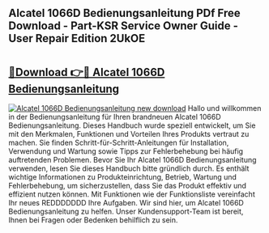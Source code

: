 ## Alcatel 1066D Bedienungsanleitung PDf Free Download - Part-KSR Service Owner Guide - User Repair Edition 2UkOE

# <h2><a href="http://df50cl.blite.top/?on=Alcatel+1066D+Bedienungsanleitung">🔗Download 👉🔴 Alcatel 1066D Bedienungsanleitung</a></h2>

[![Alcatel 1066D Bedienungsanleitung new download](https://i.imgur.com/lujVjoI.png)](http://df50cl.blite.top/?on=Alcatel+1066D+Bedienungsanleitung)
Hallo und willkommen in der Bedienungsanleitung für Ihren brandneuen Alcatel 1066D Bedienungsanleitung. Dieses Handbuch wurde speziell entwickelt, um Sie mit den Merkmalen, Funktionen und Vorteilen Ihres Produkts vertraut zu machen. Sie finden Schritt-für-Schritt-Anleitungen für Installation, Verwendung und Wartung sowie Tipps zur Fehlerbehebung bei häufig auftretenden Problemen. Bevor Sie Ihr Alcatel 1066D Bedienungsanleitung verwenden, lesen Sie dieses Handbuch bitte gründlich durch. Es enthält wichtige Informationen zu Produkteinrichtung, Betrieb, Wartung und Fehlerbehebung, um sicherzustellen, dass Sie das Produkt effektiv und effizient nutzen können. Mit Funktionen wie der Funktionsliste vereinfacht Ihr neues REDDDDDDD Ihre Aufgaben. Wir sind hier, um Alcatel 1066D Bedienungsanleitung zu helfen. Unser Kundensupport-Team ist bereit, Ihnen bei Fragen oder Bedenken behilflich zu sein.
